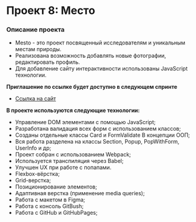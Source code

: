 # Проект 8: Место

### Описание проекта

* Mesto - это проект посвященный исследователям и уникальным местам природы.
* Реализована возможность добавлять новые фотографии, редактировать профиль.
* Для добавление сайту интерактивности использованы JavaScript технологии.

**Приглашение по ссылке будет доступно в следующем спринте**
* [Ссылка на сайт](https://alex-bon-9.github.io/mesto/index.html)

**В проекте используются следующие технологии:**

* Управление DOM элементами с помощью JavaScript;
* Разработана валидация всех форм с использованием классов;
* Созданы отдельные классы Card и FormValidate В концепции ООП;
* Вся работа разделена на классы Section, Popup, PopWithForm, UserInfo и др;
* Проект собран с использованием Webpack;
* Используется транспиляция через Babel;
* Улучшен UX при работе с попапами.
* Flexbox-вёрстка;
* Grid-верстка;
* Позиционирование элементов;
* Адаптивная верстка (применение media queries);
* Работа с макетом в Figma;
* Работа с консоль GitBush;
* Работа с GitHub и GitHubPages;
